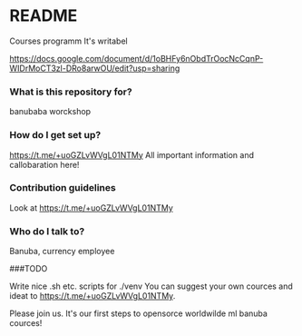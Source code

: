# README #

Courses programm
It's writabel

https://docs.google.com/document/d/1oBHFy6nObdTrOocNcCqnP-WIDrMoCT3zl-DRo8arwOU/edit?usp=sharing
### What is this repository for? ###

banubaba worckshop 

### How do I get set up? ###

https://t.me/+uoGZLvWVgL01NTMy
All important information and callobaration here!

### Contribution guidelines ###

Look at https://t.me/+uoGZLvWVgL01NTMy

### Who do I talk to? ###

Banuba, currency employee


###TODO

Write nice .sh etc. scripts for ./venv
You can suggest your own cources and ideat to https://t.me/+uoGZLvWVgL01NTMy.

Please join us. It's our first steps to opensorce worldwilde ml banuba cources!
